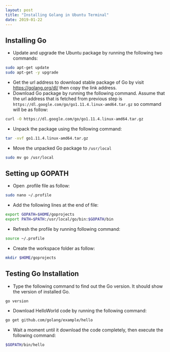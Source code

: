```yaml
---
layout: post
title: "Installing Golang in Ubuntu Terminal"
date: 2019-01-22
---
```


## Installing Go

* Update and upgrade the Ubuntu package by running the following two commands:
```bash
sudo apt-get update
sudo apt-get -y upgrade
```
* Get the url address to download stable package of Go by visit <https://golang.org/dl/> then copy the link address.
* Download Go package by running the following command. Assume that the url address that is fetched from previous step is `https://dl.google.com/go/go1.11.4.linux-amd64.tar.gz` so command will be as follow:
```bash
curl -O https://dl.google.com/go/go1.11.4.linux-amd64.tar.gz
```
* Unpack the package using the following command:
```bash
tar -xvf go1.11.4.linux-amd64.tar.gz
```
* Move the unpacked Go package to `/usr/local`
```bash
sudo mv go /usr/local
```

## Setting up GOPATH

* Open .profile file as follow:
```bash
sudo nano ~/.profile
```
* Add the following lines at the end of file:
```bash
export GOPATH=$HOME/goprojects
export PATH=$PATH:/usr/local/go/bin:$GOPATH/bin
```
* Refresh the profile by running following command:
```bash
source ~/.profile
```
* Create the workspace folder as follow:
```bash
mkdir $HOME/goprojects
```

## Testing Go Installation

* Type the following command to find out the Go version. It should show the version of installed Go.
```bash
go version
```
* Download HelloWorld code by running the following command:
```bash
go get github.com/golang/example/hello
```
* Wait a moment until it download the code completely, then execute the following command:
```bash
$GOPATH/bin/hello
```